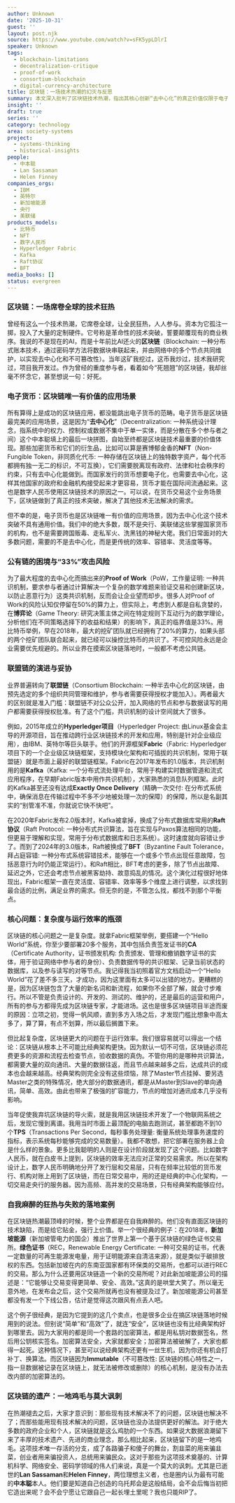 ```yaml
---
author: Unknown
date: '2025-10-31'
guest: ''
layout: post.njk
source: https://www.youtube.com/watch?v=sFK5ypLDlrI
speaker: Unknown
tags:
  - blockchain-limitations
  - decentralization-critique
  - proof-of-work
  - consortium-blockchain
  - digital-currency-architecture
title: 区块链：一场技术热潮的幻灭与反思
summary: 本文深入批判了区块链技术热潮，指出其核心创新“去中心化”的真正价值仅限于电子货币领域。作者详细阐述了区块链的复杂性和固有低效性，尤其是在公有链中，如何阻碍了其更广泛的应用。尽管业界曾试图强行赋予其价值，但大多数现实世界问题更需要传统架构的效率和灵活性，而非去中心化。作者总结认为，除了特定的货币应用场景，区块链未能兑现其承诺，最终沦为骗局滋生的温床，而非一项革命性技术。
insight: ''
draft: true
series: ''
category: technology
area: society-systems
project:
  - systems-thinking
  - historical-insights
people:
  - 中本聪
  - Lan Sassaman
  - Helen Finney
companies_orgs:
  - IBM
  - 英特尔
  - 新加坡能源
  - 央行
  - 美联储
products_models:
  - 比特币
  - NFT
  - 数字人民币
  - Hyperledger Fabric
  - Kafka
  - Raft协议
  - BFT
media_books: []
status: evergreen
---
```

### 区块链：一场席卷全球的技术狂热

曾经有这么一个技术热潮，它席卷全球，让全民狂热，人人参与。资本为它孤注一掷，投入了大量的定制硬件。它号称是革命性的技术突破，誓要颠覆现有的商业秩序。我说的不是现在的AI，而是十年前比AI还火的**区块链**（Blockchain: 一种分布式账本技术，通过密码学方法将数据块串联起来，并由网络中的多个节点共同维护，以实现去中心化和不可篡改性）。当年这矿我挖过，这币我炒过，技术我研究过，项目我开发过。作为曾经的重度参与者，看着如今“死翘翘”的区块链，我却丝毫不怀念它，甚至想说一句：好死。

### 电子货币：区块链唯一有价值的应用场景

所有算得上是成功的区块链应用，都没能跳出电子货币的范畴。电子货币是区块链最完美的应用场景，这是因为“**去中心化**”（Decentralization: 一种系统设计理念，指系统中的权力、控制权或数据不集中于单一实体，而是分散在多个参与者之间）这个中本聪填上的最后一块拼图，自始至终都是区块链技术最重要的价值体现。那些加密货币和它们的衍生品，比如可以算是赛博郁金香的**NFT**（Non-Fungible Token，非同质化代币: 一种存储在区块链上的独特数字资产，每个代币都拥有独一无二的标识，不可互换），它们需要脱离现有政府、法律和社会秩序的约束，只有去中心化能做到。而国家发行的货币想要电子化，也需要去中心化，这样其他国家的政府和金融机构接受起来才更容易，货币才能在国际间流通起来。这也是数字人民币使用区块链技术的原因之一。可以说，在货币交易这个业务场景下，区块链做到了真正的技术突破，解决了其他技术无法解决的需求。

但不幸的是，电子货币也是区块链唯一有价值的应用场景，因为去中心化这个技术突破不具有通用价值。我们中的绝大多数，既不是央行、美联储这些掌握国家货币的机构，也不是需要跨国贩毒、走私军火、洗黑钱的神秘大佬。我们日常面对的大多数问题，需要的不是去中心化，而是更传统的效率、容错率、灵活度等等。

### 公有链的困境与“33%”攻击风险

为了最大程度的去中心化而搞出来的**Proof of Work**（PoW，工作量证明: 一种共识机制，要求参与者通过计算解决一个复杂的数学难题来验证交易和创建新区块，以防止恶意行为）这类共识机制，反而会让企业望而却步。很多人对Proof of Work的风险认知仅停留在50%的算力上，但实际上，考虑到人都是自私贪婪的，在**博弈论**（Game Theory: 研究决策主体之间在特定规则下互动行为的数学理论，分析他们在不同策略选择下的收益和结果）的影响下，真正的临界值是33%。用比特币举例，早在2018年，最大的挖矿团队就已经拥有了20%的算力，如果头部的两个挖矿团队联合起来，就已经可以操控比特币的共识了。不可控风险永远是企业需要优先规避的。所以业界在摸索区块链落地时，一般都不考虑公共链。

### 联盟链的演进与妥协

业界普遍转向了**联盟链**（Consortium Blockchain: 一种半去中心化的区块链，由预先选定的多个组织共同管理和维护，参与者需要获得授权才能加入）。两者最大的区别就是准入门槛：联盟链不对公众公开，加入网络的节点和参与数据读写的用户都需要获得授权批准。有了这个门槛，共识机制的设计空间就大了很多。

例如，2015年成立的**Hyperledger项目**（Hyperledger Project: 由Linux基金会主导的开源项目，旨在推动跨行业区块链技术的开发和应用，特别是针对企业级应用），由IBM、英特尔等巨头联手。他们的开源框架**Fabric**（Fabric: Hyperledger项目下的一个企业级区块链框架，支持模块化架构和可插拔的共识机制，常用于联盟链）就是市面上最好的联盟链框架。Fabric在2017年发布的1.0版本，共识机制用的是**Kafka**（Kafka: 一个分布式流处理平台，常用于构建实时数据管道和流式应用程序，在早期Fabric版本中用作共识机制），大家熟悉的消息队列框架。此时的Kafka甚至还没有达成**Exactly Once Delivery**（精确一次交付: 在分布式系统中，确保消息在传输过程中不多不少地被处理一次的保障）的保障，所以是名副其实的“别管准不准，你就说它快不快吧”。

在2020年Fabric发布2.0版本时，Kafka被拿掉，换成了分布式数据库常用的**Raft协议**（Raft Protocol: 一种分布式共识算法，旨在实现与Paxos算法相同的功能，但更易于理解和实现，常用于分布式数据库和日志系统）。这时速度就向容错让步了。而到了2024年的3.0版本，Raft被换成了**BFT**（Byzantine Fault Tolerance，拜占庭容错: 一种分布式系统容错技术，能够在一个或多个节点出现任意故障，包括恶意行为时仍能正常运行）。和Raft相比，BFT考虑的更多，除了节点出故障、延迟之外，它还会考虑节点被黑客劫持、故意捣乱的情况。这个演化过程很好地体现出，Fabric框架一直在灵活度、容错率、效率等多个维度上进行调整，以求找到最合适的比例，满足业界的需求。但无奈的是，不管怎么找，都找不到那个平衡点。

### 核心问题：复杂度与运行效率的瓶颈

区块链的核心问题之一是复杂度。就拿Fabric框架举例，要搭建一个“Hello World”系统，你至少要部署20多个服务，其中包括负责签发证书的**CA**（Certificate Authority，证书颁发机构: 负责颁发、管理和撤销数字证书的实体，用于验证网络中参与者的身份）、负责数据传导的共识框架、记录当前状态的数据库，以及参与读写的对等节点。我记得我当初照着官方文档启动一个“Hello World”花了差不多三天，才成功，因为这里面有太多可以出错的地方。更糟糕的是，因为区块链包含了大量的新名词和新流程，如果你不全部了解，就会寸步难行。所以不管是负责设计的、开发的、测试的、维护的，还是最后的运营和用户，所有的参与方都得先成为区块链专家，才能进场。这也是很多区块链项目半途而废的原因：立项之初，觉得一帆风顺，直到多方入场之后，才发现门槛比想象中高太多了，算了算，有点不划算，所以最后搁置下来。

但比起复杂度，区块链更大的问题在于运行效率。我们很容易就可以得出一个结论：区块链从根本上不可能比经典架构更快。因为默认一切不可信，区块链必须花费更多的资源和流程去检查节点，验收数据的真伪。不管你用的是哪种共识算法，都需要大量的双向通讯、大量的数据往返，而且节点越来越多之后，达成共识的成本也会越来越高。经典架构则完全没有这些烦恼，除了Master节点挂掉、要另选Master之类的特殊情况，绝大部分的数据通讯，都是从Master到Slave的单向通讯，简单、高效。由此也带来了极强的扩容能力，节点的增加对通讯成本几乎没有影响。

当年促使我弃坑区块链的导火索，就是我用区块链技术开发了一个物联网系统之后，发现它慢到离谱。我用当时市面上最顶配的电脑去跑测试，甚至都跑不到10个**TPS**（Transactions Per Second，每秒事务处理量: 衡量系统处理事务速度的指标，表示系统每秒能够完成的交易数量）。我都不敢想，把它部署在服务器上会是什么样的景象。更多比我聪明的人则是在设计阶段就发现了这个问题。比如数字人民币，就在白皮书上提到，区块链的效率无法应对正常的交易需求。所以在架构设计上，数字人民币明确地分开了发行层和交易层，只有在频率比较低的货币发行、机构对账上用到了区块链，而在日常交易中，用的还是经典的中心化架构，一切交易走央行的服务器。因为高频、高并发的交易场景，只有经典架构能够应付。

### 自我麻醉的狂热与失败的落地案例

在区块链热潮最顶峰的时候，整个业界都是在自我麻醉的。他们没有直面区块链的技术缺陷，而是给它贴金，强行上价值。举一个很经典的例子：在2018年，**新加坡能源**（新加坡管电力的国企）推出了世界上第一个基于区块链的绿色证书交易所。**绿色证书**（REC，Renewable Energy Certificate: 一种可交易的证书，代表一定数量的可再生能源发电量，用于证明能源来自清洁来源），就是类似于碳排放权的东西。包括新加坡在内的东南亚国家都有环保类的交易所，也都可以进行REC的交易。那么为什么还要用区块链造一个新的交易所呢？对此新加坡能源公司的描述是：“它能够让交易变得更简单、安全、高效。”这真的是哄堂大笑了。所以毫无意外地，在发布会之后，这个交易所就再也没有被提及过了。新加坡能源公司甚至都没有发一个下线公告，估计是觉得这次跟风有点丢人吧。

这个例子很经典，是因为它提到的这几个卖点，也是很多企业在搞区块链落地时候用到的说法。但别说“简单”和“高效”了，就连“安全”，区块链也没有比经典架构好到哪里去。因为大家用的都是同一个套路的加密算法，都是用私钥对数据签名，然后用公钥核实签名。加密算法安全，大家就都安全；加密算法被破解了，大家也都得一起死。这种情况下，甚至可以说经典架构还更有一丝生机，因为你还有机会打补丁、换算法。而区块链因为**Immutable**（不可篡改性: 区块链的核心特性之一，指一旦数据被记录在区块链上，就无法被修改或删除）的核心机制，是没有办法去改内部的加密算法的。

### 区块链的遗产：一地鸡毛与莫大讽刺

在热潮褪去之后，大家才意识到：那些现有技术解决不了的问题，区块链也解决不了；而那些能用现有技术解决的问题，区块链也没办法提供更好的解法。对于绝大多数的政府企业和个人，区块链就是这么鸡肋的一个东西。如果说大数据浪潮留下来了丰厚的技术遗产、先进的商业理念，那么相比起来，区块链留下的是一地鸡毛。这项技术唯一存活的分支，成了各路骗子和傻子的舞台，割韭菜的用来骗韭菜，创业者用来骗投资人，总统用来骗民众。这对于那些为这项技术奠基的、计算机科学、网络安全、密码学领域的伟人们来说，真是一个莫大的讽刺。尤其是已逝世的**Lan Sassaman**和**Helen Finney**，两位理想主义者，也是圈内认为最有可能的**中本聪**本人。他们要是知道自己创造的乌托邦会是这般结局，会不会后悔当初把它造出来呢？会不会宁愿让它跟自己一起长埋土里呢？我也只能RIP了。
